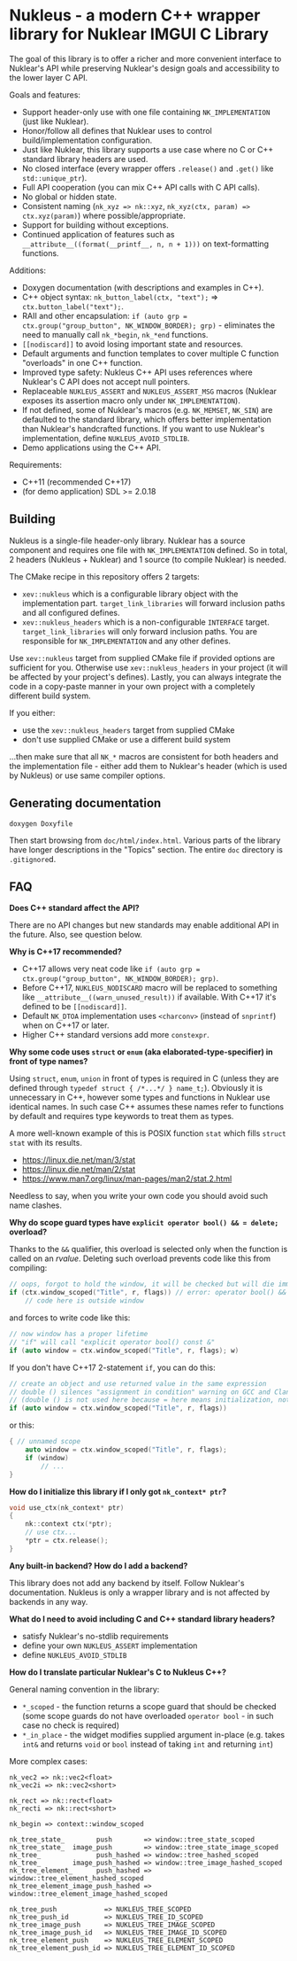 # Nukleus - a modern C++ wrapper library for Nuklear IMGUI C Library

The goal of this library is to offer a richer and more convenient interface to Nuklear's API while preserving Nuklear's design goals and accessibility to the lower layer C API.

Goals and features:

- Support header-only use with one file containing `NK_IMPLEMENTATION` (just like Nuklear).
- Honor/follow all defines that Nuklear uses to control build/implementation configuration.
- Just like Nuklear, this library supports a use case where no C or C++ standard library headers are used.
- No closed interface (every wrapper offers `.release()` and `.get()` like `std::unique_ptr`).
- Full API cooperation (you can mix C++ API calls with C API calls).
- No global or hidden state.
- Consistent naming (`nk_xyz => nk::xyz`, `nk_xyz(ctx, param) => ctx.xyz(param)`) where possible/appropriate.
- Support for building without exceptions.
- Continued application of features such as `__attribute__((format(__printf__, n, n + 1)))` on text-formatting functions.

Additions:

- Doxygen documentation (with descriptions and examples in C++).
- C++ object syntax: `nk_button_label(ctx, "text");` => `ctx.button_label("text");`.
- RAII and other encapsulation: `if (auto grp = ctx.group("group_button", NK_WINDOW_BORDER); grp)` - eliminates the need to manually call `nk_*begin`, `nk_*end` functions.
- `[[nodiscard]]` to avoid losing important state and resources.
- Default arguments and function templates to cover multiple C function "overloads" in one C++ function.
- Improved type safety: Nukleus C++ API uses references where Nuklear's C API does not accept null pointers.
- Replaceable `NUKLEUS_ASSERT` and `NUKLEUS_ASSERT_MSG` macros (Nuklear exposes its assertion macro only under `NK_IMPLEMENTATION`).
- If not defined, some of Nuklear's macros (e.g. `NK_MEMSET`, `NK_SIN`) are defaulted to the standard library, which offers better implementation than Nuklear's handcrafted functions. If you want to use Nuklear's implementation, define `NUKLEUS_AVOID_STDLIB`.
- Demo applications using the C++ API.

Requirements:

- C++11 (recommended C++17)
- (for demo application) SDL >= 2.0.18

## Building

Nukleus is a single-file header-only library. Nuklear has a source component and requires one file with `NK_IMPLEMENTATION` defined. So in total, 2 headers (Nukleus + Nuklear) and 1 source (to compile Nuklear) is needed.

The CMake recipe in this repository offers 2 targets:

- `xev::nukleus` which is a configurable library object with the implementation part. `target_link_libraries` will forward inclusion paths and all configured defines.
- `xev::nukleus_headers` which is a non-configurable `INTERFACE` target. `target_link_libraries` will only forward inclusion paths. You are responsible for `NK_IMPLEMENTATION` and any other defines.

Use `xev::nukleus` target from supplied CMake file if provided options are sufficient for you. Otherwise use `xev::nukleus_headers` in your project (it will be affected by your project's defines). Lastly, you can always integrate the code in a copy-paste manner in your own project with a completely different build system.

If you either:

- use the `xev::nukleus_headers` target from supplied CMake
- don't use supplied CMake or use a different build system

...then make sure that all `NK_*` macros are consistent for both headers and the implementation file - either add them to Nuklear's header (which is used by Nukleus) or use same compiler options.

## Generating documentation

```
doxygen Doxyfile
```

Then start browsing from `doc/html/index.html`. Various parts of the library have longer descriptions in the "Topics" section. The entire `doc` directory is `.gitignore`d.

## FAQ

**Does C++ standard affect the API?**

There are no API changes but new standards may enable additional API in the future. Also, see question below.

**Why is C++17 recommended?**

- C++17 allows very neat code like `if (auto grp = ctx.group("group_button", NK_WINDOW_BORDER); grp)`.
- Before C++17, `NUKLEUS_NODISCARD` macro will be replaced to something like `__attribute__((warn_unused_result))` if available. With C++17 it's defined to be `[[nodiscard]]`.
- Default `NK_DTOA` implementation uses `<charconv>` (instead of `snprintf`) when on C++17 or later.
- Higher C++ standard versions add more `constexpr`.

**Why some code uses `struct` or `enum` (aka elaborated-type-specifier) in front of type names?**

Using `struct`, `enum`, `union` in front of types is required in C (unless they are defined through `typedef struct { /*...*/ } name_t;`). Obviously it is unnecessary in C++, however some types and functions in Nuklear use identical names. In such case C++ assumes these names refer to functions by default and requires type keywords to treat them as types.

A more well-known example of this is POSIX function `stat` which fills `struct stat` with its results.

- https://linux.die.net/man/3/stat
- https://linux.die.net/man/2/stat
- https://www.man7.org/linux/man-pages/man2/stat.2.html

Needless to say, when you write your own code you should avoid such name clashes.

**Why do scope guard types have `explicit operator bool() && = delete;` overload?**

Thanks to the `&&` qualifier, this overload is selected only when the function is called on an *rvalue*. Deleting such overload prevents code like this from compiling:

```cpp
// oops, forgot to hold the window, it will be checked but will die immediately
if (ctx.window_scoped("Title", r, flags)) // error: operator bool() && is deleted
    // code here is outside window
```

and forces to write code like this:

```cpp
// now window has a proper lifetime
// "if" will call "explicit operator bool() const &"
if (auto window = ctx.window_scoped("Title", r, flags); w)
```

If you don't have C++17 2-statement `if`, you can do this:

```cpp
// create an object and use returned value in the same expression
// double () silences "assignment in condition" warning on GCC and Clang
// (double () is not used here because = here means initialization, not assignment)
if (auto window = ctx.window_scoped("Title", r, flags))
```

or this:

```cpp
{ // unnamed scope
    auto window = ctx.window_scoped("Title", r, flags);
    if (window)
        // ...
}
```

**How do I initialize this library if I only got `nk_context* ptr`?**

```cpp
void use_ctx(nk_context* ptr)
{
    nk::context ctx(*ptr);
    // use ctx...
    *ptr = ctx.release();
}
```

**Any built-in backend? How do I add a backend?**

This library does not add any backend by itself. Follow Nuklear's documentation. Nukleus is only a wrapper library and is not affected by backends in any way.

**What do I need to avoid including C and C++ standard library headers?**

- satisfy Nuklear's no-stdlib requirements
- define your own `NUKLEUS_ASSERT` implementation
- define `NUKLEUS_AVOID_STDLIB`

**How do I translate particular Nuklear's C to Nukleus C++?**

General naming convention in the library:

- `*_scoped` - the function returns a scope guard that should be checked (some scope guards do not have overloaded `operator bool` - in such case no check is required)
- `*_in_place` - the widget modifies supplied argument in-place (e.g. takes `int&` and returns `void` or `bool` instead of taking `int` and returning `int`)

More complex cases:

```
nk_vec2 => nk::vec2<float>
nk_vec2i => nk::vec2<short>

nk_rect => nk::rect<float>
nk_recti => nk::rect<short>

nk_begin => context::window_scoped

nk_tree_state_        push        => window::tree_state_scoped
nk_tree_state_  image_push        => window::tree_state_image_scoped
nk_tree_              push_hashed => window::tree_hashed_scoped
nk_tree_        image_push_hashed => window::tree_image_hashed_scoped
nk_tree_element_      push_hashed => window::tree_element_hashed_scoped
nk_tree_element_image_push_hashed => window::tree_element_image_hashed_scoped

nk_tree_push            => NUKLEUS_TREE_SCOPED
nk_tree_push_id         => NUKLEUS_TREE_ID_SCOPED
nk_tree_image_push      => NUKLEUS_TREE_IMAGE_SCOPED
nk_tree_image_push_id   => NUKLEUS_TREE_IMAGE_ID_SCOPED
nk_tree_element_push    => NUKLEUS_TREE_ELEMENT_SCOPED
nk_tree_element_push_id => NUKLEUS_TREE_ELEMENT_ID_SCOPED
```
